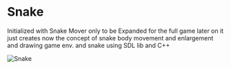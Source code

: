 # Snake
Initialized with Snake Mover only to be Expanded for the full game later on
it just creates now the concept of snake body movement and enlargement and drawing game env. and snake using SDL lib and C++

![Snake](https://github.com/amrtariq/Snake/assets/18179768/695b7dbe-2ccf-4314-a9f1-dec9c86db403)
